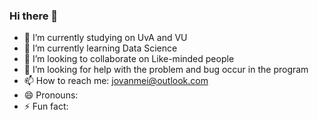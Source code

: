 ### Hi there 👋
- 🔭 I’m currently studying on UvA and VU
- 🌱 I’m currently learning Data Science
- 👯 I’m looking to collaborate on Like-minded people
- 🤔 I’m looking for help with the problem and bug occur in the program
- 📫 How to reach me: jovanmei@outlook.com
- 😄 Pronouns: 
- ⚡ Fun fact: 
